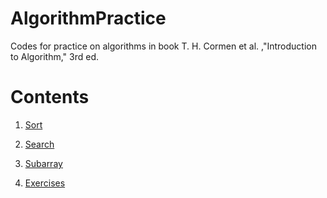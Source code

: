 # AlgorithmPractice
Codes for practice on algorithms in book T. H. Cormen et al. ,"Introduction to Algorithm," 3rd ed.

# Contents
1. [Sort](https://github.com/QUOPA/AlgorithmPractice/tree/master/src/algo/sort)
    
2. [Search](https://github.com/QUOPA/AlgorithmPractice/blob/master/src/algo/search/)
    
3. [Subarray](https://github.com/QUOPA/AlgorithmPractice/blob/master/src/algo/subarray/)

4. [Exercises](https://github.com/QUOPA/AlgorithmPractice/blob/master/src/algo/exercises/)

